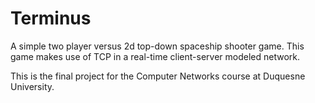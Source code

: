 Terminus
=
A simple two player versus 2d top-down spaceship shooter game. This game makes use of TCP in a real-time client-server modeled network.

This is the final project for the Computer Networks course at Duquesne University.
